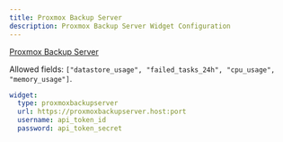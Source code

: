 ```yaml
---
title: Proxmox Backup Server
description: Proxmox Backup Server Widget Configuration
---
```


[Proxmox Backup Server](https://www.proxmox.com/en/proxmox-backup-server/overview)

Allowed fields: `["datastore_usage", "failed_tasks_24h", "cpu_usage", "memory_usage"]`.

```yaml
widget:
  type: proxmoxbackupserver
  url: https://proxmoxbackupserver.host:port
  username: api_token_id
  password: api_token_secret
```
